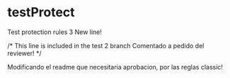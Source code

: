 # testProtect
Test protection rules 3
New line!

/* 
 This line is included in the test 2 branch
 Comentado a pedido del reviewer!
*/

Modificando el readme que necesitaria aprobacion, por las reglas classic!